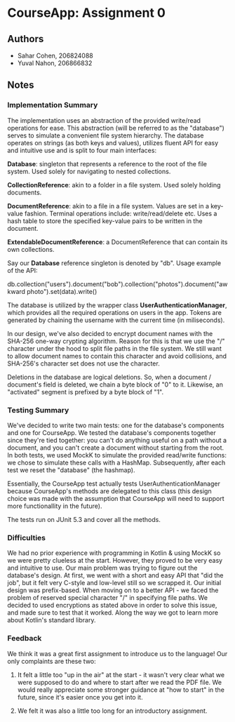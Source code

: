 # CourseApp: Assignment 0

## Authors
* Sahar Cohen, 206824088
* Yuval Nahon, 206866832

## Notes

### Implementation Summary
The implementation uses an abstraction of the provided write/read operations for ease.
This abstraction (will be referred to as the "database") serves to simulate a convenient file system hierarchy.
The database operates on strings (as both keys and values), utilizes fluent API for easy and intuitive use and is split to four main interfaces:

**Database**: singleton that represents a reference to the root of the file system. Used solely for navigating to nested collections.

**CollectionReference**: akin to a folder in a file system. Used solely holding documents.

**DocumentReference**: akin to a file in a file system. Values are set in a key-value fashion. Terminal operations include: write/read/delete etc. Uses a hash table to store the specified key-value pairs to be written in the document.

**ExtendableDocumentReference**: a DocumentReference that can contain its own collections.

Say our **Database** reference singleton is denoted by "db". Usage example of the API:

db.collection("users").document("bob").collection("photos").document("awkward photo").set(data).write()

The database is utilized by the wrapper class **UserAuthenticationManager**, which provides all the required operations on users in the app. Tokens are generated by chaining the username with the current time (in miliseconds). 

In our design, we've also decided to encrypt document names with the SHA-256 one-way crypting algorithm. Reason for this is that we use the "/" character under the hood to split file paths in the file system. We still want to allow document names to contain this character and avoid collisions, and SHA-256's character set does not use the character.

Deletions in the database are logical deletions. So, when a document / document's field is deleted, we chain a byte block of "0" to it. Likewise, an "activated" segment is prefixed by a byte block of "1".

### Testing Summary
We've decided to write two main tests: one for the database's components and one for CourseApp. We tested the database's components together since they're tied together: you can't do anything useful on a path without a document, and you can't create a document without starting from the root. In both tests, we used MockK to simulate the provided read/write functions: we chose to simulate these calls with a HashMap. Subsequently, after each test we reset the "database" (the hashmap).

Essentially, the CourseApp test actually tests UserAuthenticationManager because CourseApp's methods are delegated to this class (this design choice was made with the assumption that CourseApp will need to support more functionallity in the future).

The tests run on JUnit 5.3 and cover all the methods.

### Difficulties
We had no prior experience with programming in Kotlin & using MockK so we were pretty clueless at the start. However, they proved to be very easy and intuitive to use. Our main problem was trying to figure out the database's design. At first, we went with a short and easy API that "did the job", but it felt very C-style and low-level still so we scrapped it. Our initial design was prefix-based. When moving on to a better API - we faced the problem of reserved special character "/" in specifying file paths. We decided to used encryptions as stated above in order to solve this issue, and made sure to test that it worked. Along the way we got to learn more about Kotlin's standard library.

### Feedback
We think it was a great first assignment to introduce us to the language! Our only complaints are these two:

1) It felt a little too "up in the air" at the start - it wasn't very clear what we were supposed to do and where to start after we read the PDF file. We would really appreciate some stronger guidance at "how to start" in the future, since it's easier once you get into it.

2) We felt it was also a little too long for an introductory assignment.

